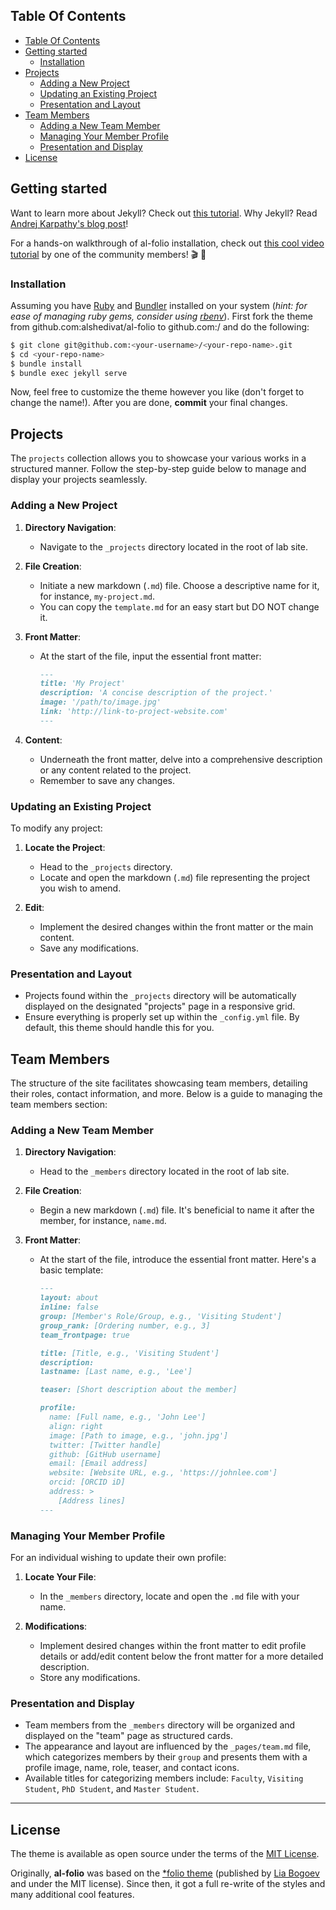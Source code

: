 ## Table Of Contents

- [Table Of Contents](#table-of-contents)
- [Getting started](#getting-started)
  - [Installation](#installation)
- [Projects](#projects)
  - [Adding a New Project](#adding-a-new-project)
  - [Updating an Existing Project](#updating-an-existing-project)
  - [Presentation and Layout](#presentation-and-layout)
- [Team Members](#team-members)
  - [Adding a New Team Member](#adding-a-new-team-member)
  - [Managing Your Member Profile](#managing-your-member-profile)
  - [Presentation and Display](#presentation-and-display)
- [License](#license)

## Getting started

Want to learn more about Jekyll? Check out [this tutorial](https://www.taniarascia.com/make-a-static-website-with-jekyll/).
Why Jekyll? Read [Andrej Karpathy's blog post](https://karpathy.github.io/2014/07/01/switching-to-jekyll/)!

For a hands-on walkthrough of al-folio installation, check out [this cool video tutorial](https://www.youtube.com/watch?v=g6AJ9qPPoyc) by one of the community members! 🎬 🍿

### Installation

Assuming you have [Ruby](https://www.ruby-lang.org/en/downloads/) and [Bundler](https://bundler.io/) installed on your system (_hint: for ease of managing ruby gems, consider using [rbenv](https://github.com/rbenv/rbenv)_). First fork the theme from github.com:alshedivat/al-folio to github.com:<your-username>/<your-repo-name> and do the following:

```bash
$ git clone git@github.com:<your-username>/<your-repo-name>.git
$ cd <your-repo-name>
$ bundle install
$ bundle exec jekyll serve
```

Now, feel free to customize the theme however you like (don't forget to change the name!).
After you are done, **commit** your final changes.

## Projects

The `projects` collection allows you to showcase your various works in a structured manner. Follow the step-by-step guide below to manage and display your projects seamlessly.

### Adding a New Project

1. **Directory Navigation**:

   - Navigate to the `_projects` directory located in the root of lab site.

2. **File Creation**:

   - Initiate a new markdown (`.md`) file. Choose a descriptive name for it, for instance, `my-project.md`.
   - You can copy the `template.md` for an easy start but DO NOT change it.

3. **Front Matter**:

   - At the start of the file, input the essential front matter:
     ```markdown
     ---
     title: 'My Project'
     description: 'A concise description of the project.'
     image: '/path/to/image.jpg'
     link: 'http://link-to-project-website.com'
     ---
     ```

4. **Content**:
   - Underneath the front matter, delve into a comprehensive description or any content related to the project.
   - Remember to save any changes.

### Updating an Existing Project

To modify any project:

1. **Locate the Project**:

   - Head to the `_projects` directory.
   - Locate and open the markdown (`.md`) file representing the project you wish to amend.

2. **Edit**:
   - Implement the desired changes within the front matter or the main content.
   - Save any modifications.

### Presentation and Layout

- Projects found within the `_projects` directory will be automatically displayed on the designated "projects" page in a responsive grid.
- Ensure everything is properly set up within the `_config.yml` file. By default, this theme should handle this for you.

## Team Members

The structure of the site facilitates showcasing team members, detailing their roles, contact information, and more. Below is a guide to managing the team members section:

### Adding a New Team Member

1. **Directory Navigation**:

   - Head to the `_members` directory located in the root of lab site.

2. **File Creation**:

   - Begin a new markdown (`.md`) file. It's beneficial to name it after the member, for instance, `name.md`.

3. **Front Matter**:

   - At the start of the file, introduce the essential front matter. Here's a basic template:

     ```markdown
     ---
     layout: about
     inline: false
     group: [Member's Role/Group, e.g., 'Visiting Student']
     group_rank: [Ordering number, e.g., 3]
     team_frontpage: true

     title: [Title, e.g., 'Visiting Student']
     description:
     lastname: [Last name, e.g., 'Lee']

     teaser: [Short description about the member]

     profile:
       name: [Full name, e.g., 'John Lee']
       align: right
       image: [Path to image, e.g., 'john.jpg']
       twitter: [Twitter handle]
       github: [GitHub username]
       email: [Email address]
       website: [Website URL, e.g., 'https://johnlee.com']
       orcid: [ORCID iD]
       address: >
         [Address lines]
     ---
     ```

### Managing Your Member Profile

For an individual wishing to update their own profile:

1. **Locate Your File**:

   - In the `_members` directory, locate and open the `.md` file with your name.

2. **Modifications**:
   - Implement desired changes within the front matter to edit profile details or add/edit content below the front matter for a more detailed description.
   - Store any modifications.

### Presentation and Display

- Team members from the `_members` directory will be organized and displayed on the "team" page as structured cards.
- The appearance and layout are influenced by the `_pages/team.md` file, which categorizes members by their `group` and presents them with a profile image, name, role, teaser, and contact icons.
- Available titles for categorizing members include: `Faculty`, `Visiting Student`, `PhD Student`, and `Master Student`.

---

## License

The theme is available as open source under the terms of the [MIT License](https://github.com/alshedivat/al-folio/blob/master/LICENSE).

Originally, **al-folio** was based on the [\*folio theme](https://github.com/bogoli/-folio) (published by [Lia Bogoev](https://liabogoev.com) and under the MIT license).
Since then, it got a full re-write of the styles and many additional cool features.
